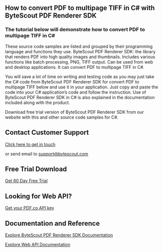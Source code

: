 ## How to convert PDF to multipage TIFF in C# with ByteScout PDF Renderer SDK

### The tutorial below will demonstrate how to convert PDF to multipage TIFF in C#

These source code samples are listed and grouped by their programming language and functions they use. ByteScout PDF Renderer SDK: the library that renders PDF into high quality images and thumbnails. Includes various functions like batch processing, PNG, TIFF output. Can be used from web and desktop applications. It can convert PDF to multipage TIFF in C#.

You will save a lot of time on writing and testing code as you may just take the C# code from ByteScout PDF Renderer SDK for convert PDF to multipage TIFF below and use it in your application. Just copy and paste the code into your C# application’s code and follow the instruction. Use of ByteScout PDF Renderer SDK in C# is also explained in the documentation included along with the product.

Download free trial version of ByteScout PDF Renderer SDK from our website with this and other source code samples for C#.

## Contact Customer Support

[Click here to get in touch](https://bytescout.zendesk.com/hc/en-us/requests/new?subject=ByteScout%20PDF%20Renderer%20SDK%20Question)

or send email to [support@bytescout.com](mailto:support@bytescout.com?subject=ByteScout%20PDF%20Renderer%20SDK%20Question) 

## Free Trial Download

[Get 60 Day Free Trial](https://bytescout.com/download/web-installer?utm_source=github-readme)

## Looking for Web API? 

[Get your PDF.co API key](https://pdf.co/documentation/api?utm_source=github-readme)

## Documentation and Reference

[Explore ByteScout PDF Renderer SDK Documentation](https://bytescout.com/documentation/index.html?utm_source=github-readme)

[Explore Web API Documentation](https://pdf.co/documentation/api?utm_source=github-readme)